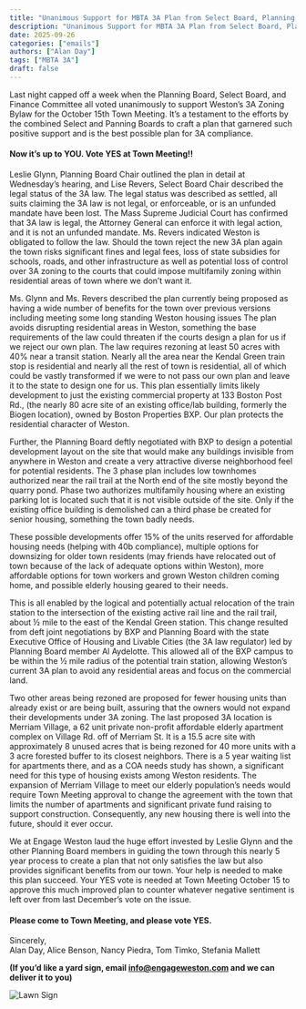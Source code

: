 ```yaml
---
title: "Unanimous Support for MBTA 3A Plan from Select Board, Planning Board and Finance Committee" 
description: "Unanimous Support for MBTA 3A Plan from Select Board, Planning Board and Finance Committee"
date: 2025-09-26
categories: ["emails"]
authors: ["Alan Day"]
tags: ["MBTA 3A"]
draft: false
---
```

Last night capped off a week when the Planning Board, Select Board, and Finance Committee all voted unanimously to support Weston’s 3A Zoning Bylaw for the October 15th Town Meeting. It’s a testament to the efforts by the combined Select and Panning Boards to craft a plan that garnered such positive support and is the best possible plan for 3A compliance.

#### Now it’s up to YOU. Vote YES at Town Meeting!!

Leslie Glynn, Planning Board Chair outlined the plan in detail at Wednesday’s hearing, and Lise Revers, Select Board Chair described the legal status of the 3A law. The legal status was described as settled, all suits claiming the 3A law is not legal, or enforceable, or is an unfunded mandate have been lost. The Mass Supreme Judicial Court has confirmed that 3A law is legal, the Attorney General can enforce it with legal action, and it is not an unfunded mandate. Ms. Revers indicated Weston is obligated to follow the law. Should the town reject the new 3A plan again the town risks significant fines and legal fees, loss of state subsidies for schools, roads, and other infrastructure as well as potential loss of control over 3A zoning to the courts that could impose multifamily zoning within residential areas of town where we don’t want it.

Ms. Glynn and Ms. Revers described the plan currently being proposed as having a wide number of benefits for the town over previous versions including meeting some long standing Weston housing issues The plan avoids disrupting residential areas in Weston, something the base requirements of the law could threaten if the courts design a plan for us if we reject our own plan. The law requires rezoning at least 50 acres with 40% near a transit station. Nearly all the area near the Kendal Green train stop is residential and nearly all the rest of town is residential, all of which could be vastly transformed if we were to not pass our own plan and leave it to the state to design one for us. This plan essentially limits likely development to just the existing commercial property at 133 Boston Post Rd., (the nearly 80 acre site of an existing office/lab building, formerly the Biogen location), owned by Boston Properties BXP. Our plan protects the residential character of Weston.

Further, the Planning Board deftly negotiated with BXP to design a potential development layout on the site that would make any buildings invisible from anywhere in Weston and create a very attractive diverse neighborhood feel for potential residents. The 3 phase plan includes low townhomes authorized near the rail trail at the North end of the site mostly beyond the quarry pond. Phase two authorizes multifamily housing where an existing parking lot is located such that it is not visible outside of the site. Only if the existing office building is demolished can a third phase be created for senior housing, something the town badly needs. 

These possible developments offer 15% of the units reserved for affordable housing needs (helping with 40b compliance), multiple options for downsizing for older town residents (may friends have relocated out of town because of the lack of adequate options within Weston), more affordable options for town workers and grown Weston children coming home, and possible elderly housing geared to their needs.

This is all enabled by the logical and potentially actual relocation of the train station to the intersection of the existing active rail line and the rail trail, about ½ mile to the east of the Kendal Green station. This change resulted from deft joint negotiations by BXP and Planning Board with the state Executive Office of Housing and Livable Cities (the 3A law regulator) led by Planning Board member Al Aydelotte. This allowed all of the BXP campus to be within the ½ mile radius of the potential train station, allowing Weston’s current 3A plan to avoid any residential areas and focus on the commercial land.

Two other areas being rezoned are proposed for fewer housing units than already exist or are being built, assuring that the owners would not expand their developments under 3A zoning. 
The last proposed 3A location is Merriam Village, a 62 unit private non-profit affordable elderly apartment complex on Village Rd. off of Merriam St. It is a 15.5 acre site with approximately 8 unused acres that is being rezoned for 40 more units with a 3 acre forested buffer to its closest neighbors. There is a 5 year waiting list for apartments there, and as a COA needs study has shown, a significant need for this type of housing exists among Weston residents. The expansion of Merriam Village to meet our elderly population’s needs would require Town Meeting approval to change the agreement with the town that limits the number of apartments and significant private fund raising to support construction. Consequently, any new housing there is well into the future, should it ever occur.

We at Engage Weston laud the huge effort invested by Leslie Glynn and the other Planning Board members in guiding the town through this nearly 5 year process to create a plan that not only satisfies the law but also provides significant benefits from our town. Your help is needed to make this plan succeed.  Your YES vote is needed at Town Meeting October 15 to approve this much improved plan to counter whatever negative sentiment is left over from last December’s vote on the issue. 

#### Please come to Town Meeting, and please vote YES.

Sincerely,  
Alan Day, Alice Benson, Nancy Piedra, Tom Timko, Stefania Mallett

<strong>(If you’d like a yard sign, email info@engageweston.com and we can deliver it to you)</strong>

![Lawn Sign](./images/VoteYes.png)
